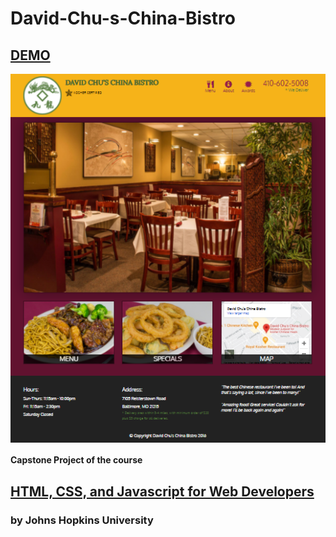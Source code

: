 # David-Chu-s-China-Bistro

## [DEMO](https://cenacrharsh.github.io/David-Chu-s-China-Bistro/)

<img align=center margin='auto' src="./ss.png">

#### Capstone Project of the course 

## [HTML, CSS, and Javascript for Web Developers](https://www.coursera.org/learn/html-css-javascript-for-web-developers?)
### by Johns Hopkins University
